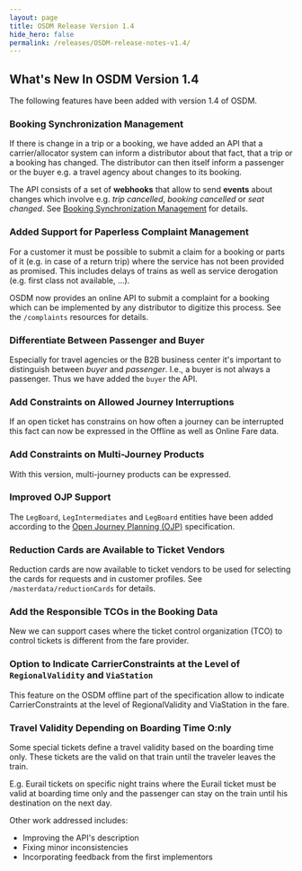 ```yaml
---
layout: page
title: OSDM Release Version 1.4
hide_hero: false
permalink: /releases/OSDM-release-notes-v1.4/
---
```


## What's New In OSDM Version 1.4

The following features have been added with version 1.4 of OSDM.

### Booking Synchronization Management

If there is change in a trip or a booking, we have added an API that a carrier/allocator system can inform a distributor about that fact, that a trip or a booking has changed. The distributor can then itself inform a passenger or the buyer e.g. a travel agency about changes to its booking.

The API consists of a set of **webhooks** that allow to send **events** about changes which involve e.g. *trip cancelled*, *booking cancelled* or *seat changed*. See [Booking Synchronization Management](../spec/booking-synchronization-management) for details.

### Added Support for Paperless Complaint Management

For a customer it must be possible to submit a claim for a booking or parts of it (e.g. in case of a return trip) where the service has not been provided as promised. This includes delays of trains as well as service derogation (e.g. first class not available, ...).

OSDM now provides an online API to submit a complaint for a booking which can be implemented by any distributor to digitize this process. See the `/complaints` resources for details.

### Differentiate Between Passenger and Buyer

Especially for travel agencies or the B2B business center it's important to distinguish between *buyer* and *passenger*. I.e., a buyer is not always a passenger. Thus we have added the `buyer` the API.

### Add Constraints on Allowed Journey Interruptions

If an open ticket has constrains on how often a journey can be interrupted this fact can now be expressed in the Offline as well as Online Fare data.

### Add Constraints on Multi-Journey Products

With this version, multi-journey products can be expressed.

### Improved OJP Support

The `LegBoard`, `LegIntermediates` and `LegBoard` entities have been added according to the [Open Journey Planning (OJP)](https://www.transmodel-cen.eu/ojp-standard/) specification.

### Reduction Cards are Available to Ticket Vendors

Reduction cards are now available to ticket vendors to be used for selecting the cards for requests and in customer profiles. See `/masterdata/reductionCards` for details.

### Add the Responsible TCOs in the Booking Data

New we can support cases where the ticket control organization (TCO) to control tickets is different from the fare provider.

### Option to Indicate CarrierConstraints at the Level of `RegionalValidity` and `ViaStation`

This feature on the OSDM offline part of the specification allow to indicate CarrierConstraints at the level of RegionalValidity and ViaStation in the fare.

### Travel Validity Depending on Boarding Time O:nly

Some special tickets define a travel validity based on the boarding time only. These tickets are the valid on that train until the traveler leaves the train.

E.g. Eurail tickets on specific night trains where the Eurail ticket must be valid at boarding time only and the passenger can stay on the train until his destination on the next day.

Other work addressed includes:

- Improving the API's description
- Fixing minor inconsistencies
- Incorporating feedback from the first implementors
